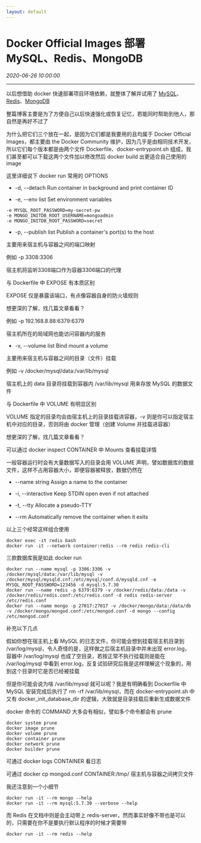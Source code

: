 ```yaml
---
layout: default
---
```


# Docker Official Images 部署 MySQL、Redis、MongoDB
_2020-06-26 10:00:00_

* * *

以后想借助 docker 快速部署项目环境依赖，就整体了解并试用了 [MySQL](https://hub.docker.com/_/mysql)、[Redis](https://hub.docker.com/_/redis)、[MongoDB](https://hub.docker.com/_/mongo)

整篇博客主要是为了方便自己以后快速强化或恢复记忆，若能同时帮助到他人，那自然是再好不过了

为什么把它们三个放在一起，是因为它们都是我要用的且均属于 Docker Official Images，都主要由 the Docker Community 维护，因为几乎是由相同技术开发，所以它们每个版本都是由两个文件 Dockerfile、docker-entrypoint.sh 组成，我们甚至都可以下载这两个文件加以修改然后 docker build 出更适合自己使用的 image

这里详细说下 docker run 常用的 OPTIONS

* -d, -\-detach
Run container in background and print container ID

* -e, -\-env list
Set environment variables
```
-e MYSQL_ROOT_PASSWORD=my-secret-pw
-e MONGO_INITDB_ROOT_USERNAME=mongoadmin
-e MONGO_INITDB_ROOT_PASSWORD=secret
```

* -p, -\-publish list
Publish a container's port(s) to the host

主要用来宿主机与容器之间的端口映射

例如 -p 3308:3306

宿主机将监听3308端口作为容器3306端口的代理

与 Dockerfile 中 EXPOSE 有本质区别

EXPOSE 仅是暴露该端口，有点像容器自身的防火墙规则

想更深的了解，找几篇文章看看？

例如 -p 192.168.8.88:6379:6379

宿主机所在的局域网也能访问容器内的服务

* -v, -\-volume list
Bind mount a volume

主要用来宿主机与容器之间的目录（文件）挂载

例如 -v /docker/mysql/data:/var/lib/mysql

宿主机上的 data 目录将挂载到容器内 /var/lib/mysql 用来存放 MySQL 的数据文件

与 Dockerfile 中 VOLUME 有明显区别

VOLUME 指定的目录均会由宿主机上的目录挂载进容器，-v 则是你可以指定宿主机中对应的目录，否则将由 docker 管理（创建 Volume 并挂载进容器）

想更深的了解，找几篇文章看看？

可以通过 docker inspect CONTAINER 中 Mounts 查看挂载详情

一般容器运行时会有大量数据写入的目录会用 VOLUME 声明，譬如数据库的数据文件，这样不占用容器大小，即便容器被释放，数据仍然在

* -\-name string
Assign a name to the container

* -i, -\-interactive
Keep STDIN open even if not attached

* -t, -\-tty
Allocate a pseudo-TTY

* -\-rm
Automatically remove the container when it exits

以上三个经常这样组合使用
```
docker exec -it redis bash
docker run -it --network container:redis --rm redis redis-cli
```

三款数据库我是如此 docker run
```
docker run --name mysql -p 3306:3306 -v /docker/mysql/data:/var/lib/mysql -v /docker/mysql/mysqld.cnf:/etc/mysql/conf.d/mysqld.cnf -e MYSQL_ROOT_PASSWORD=123456 -d mysql:5.7.30
docker run --name redis -p 6379:6379 -v /docker/redis/data:/data -v /docker/redis/redis.conf:/etc/redis.conf -d redis redis-server /etc/redis.conf
docker run --name mongo -p 27017:27017 -v /docker/mongo/data:/data/db -v /docker/mongo/mongod.conf:/etc/mongod.conf -d mongo --config /etc/mongod.conf
```

补充以下几点

假如你想在宿主机上看 MySQL 的日志文件，你可能会想到挂载宿主机目录到 /var/log/mysql，令人奇怪的是，这样做之后宿主机目录中并未出现 error.log，容器中 /var/log/mysql 也成了空目录，若按正常不执行挂载则是能在 /var/log/mysql 中看到 error.log，反复试验研究后我是这样理解这个现象的，用到这个目录时它是否已经被挂载

但是你可能会说为啥 /var/lib/mysql 就可以呢？我是有明确看到 Dockerfile 中 MySQL 安装完成后执行了 rm -rf /var/lib/mysql，而在 docker-entrypoint.sh 中又有 docker_init_database_dir 的逻辑，大致就是目录挂载后重新生成数据文件

docker 命令的 COMMAND 大多会有相似，譬如多个命令都会有 prune
```
docker system prune
docker image prune
docker volume prune
docker container prune
docker network prune
docker builder prune
```

可通过 docker logs CONTAINER 看日志

可通过 docker cp mongod.conf CONTAINER:/tmp/ 宿主机与容器之间拷贝文件

我还注意到一个小细节
```
docker run -it --rm mongo --help
docker run -it --rm mysql:5.7.30 --verbose --help
```

而 Redis 在文档中则是会主动带上 redis-server，然而事实好像不带也是可以的，只需要在你不是要执行默认程序的时候才需要带
```
docker run -it --rm redis --help
```
